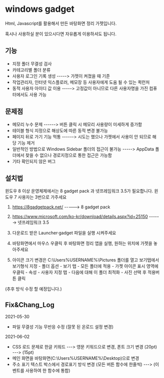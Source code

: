 # windows gadget
Html, Javascript를 활용해서 만든 바탕화면 정리 가젯입니다.


혹시나 사용하실 분이 있으시다면 자유롭게 이용하셔도 됩니다.

## 기능
  - 지정 폴더 무결성 검사
  - 카테고리별 폴더 분류
  - 사용자 로그인 기록 생성        -----> 가젯이 켜졌을 때 기준
  - 작업관리자, 인터넷 익스플로러, 메모장 등 사용자에게 도움 될 수 있는 퀵런처
  - 동적 사용자 아이디 값 이용     ----->  고정값이 아니므로 다른 사용자명을 가진 컴퓨터에서도 사용 가능

## 문제점
- 메모리 누수 문제 ------> 버튼 클릭 시 메모리 사용량이 미세하게 증가함
- 테이블 형식 지정으로 해상도에 따른 동적 변경 불가능
- 페이지 뒤로 가기 기능 먹통 ------> 시도는 했으나 가젯에서 사용이 안 되므로 해당 기능 제거
- 일반적인 방법으로 Windows Sidebar 폴더의 접근이 불가능   -----> AppData 폴더에서 찾을 수 없으나 경로지정으로 통한 접근은 가능함
- 기타 확인되지 않은 버그

## 설치법

윈도우 8 이상 운영체제에서는 8 gadget pack 과 넷프레임워크 3.5가 필요합니다. 윈도우 7 사용자는 3번으로 가주세요

1. https://8gadgetpack.net/ -----> 8 gadget pack 


2. https://www.microsoft.com/ko-kr/download/details.aspx?id=25150  ------> 넷프레임워크 3.5


3. 다운로드 받은 Launcher·gadget 파일을 실행 시켜주세요


4. 바탕화면에서 마우스 우클릭 후 바탕화면 정리 앱을 실행, 원하는 위치에 가젯을 놓아주세요


5. 아이콘 크기 변경은 
C:\Users\%USERNAME%\Pictures 폴더를 열고 보기탭에서 보기형식 지정 - 폴더 옵션 - 보기 탭 - 모든 폴더에 적용 - 가젯 아이콘 표시 영역에 우클릭 - 속성 - 사용자 지정 탭 - 다음에 대해 이 폴더 최적화 - 사진 선택 후 적용버튼 클릭

(추후 방식 수정 할 예정입니다.)

## Fix&Chang_Log

2021-05-30
- 파일 무결성 기능 무반응 수정 (잘못 된 온로드 설정 변경)

2021-06-02
- CSS 로드 문제로 한글 키워드 ---> 영문 키워드으로 변경, 폰트 크기 변경 (20pt) ---> (15pt)
- 메인 화면을 바탕화면(C:\Users\%USERNAME%\Desktop)으로 변경
- 주소 표기 텍스트 박스에서 경로표기 방식 변경  (모든 버튼 함수에 한줄씩) ---> (이벤트를 사용하여 한 함수에 통합) 
